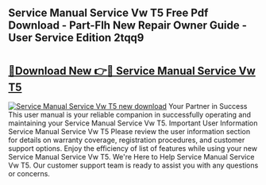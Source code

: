 ## Service Manual Service Vw T5 Free Pdf Download - Part-Flh New Repair Owner Guide - User Service Edition 2tqq9

# <h2><a href="http://bc60898.oget.top/?id=Service+Manual+Service+Vw+T5">🔗Download New 👉🔴 Service Manual Service Vw T5</a></h2>

[![Service Manual Service Vw T5 new download](https://i.imgur.com/5g1atiW.png)](http://bc60898.oget.top/?id=Service+Manual+Service+Vw+T5)
Your Partner in Success This user manual is your reliable companion in successfully operating and maintaining your Service Manual Service Vw T5. Important User Information Service Manual Service Vw T5 Please review the user information section for details on warranty coverage, registration procedures, and customer support options. Enjoy the efficiency of list of features while using your new Service Manual Service Vw T5. We're Here to Help Service Manual Service Vw T5. Our customer support team is ready to assist you with any questions or concerns.
